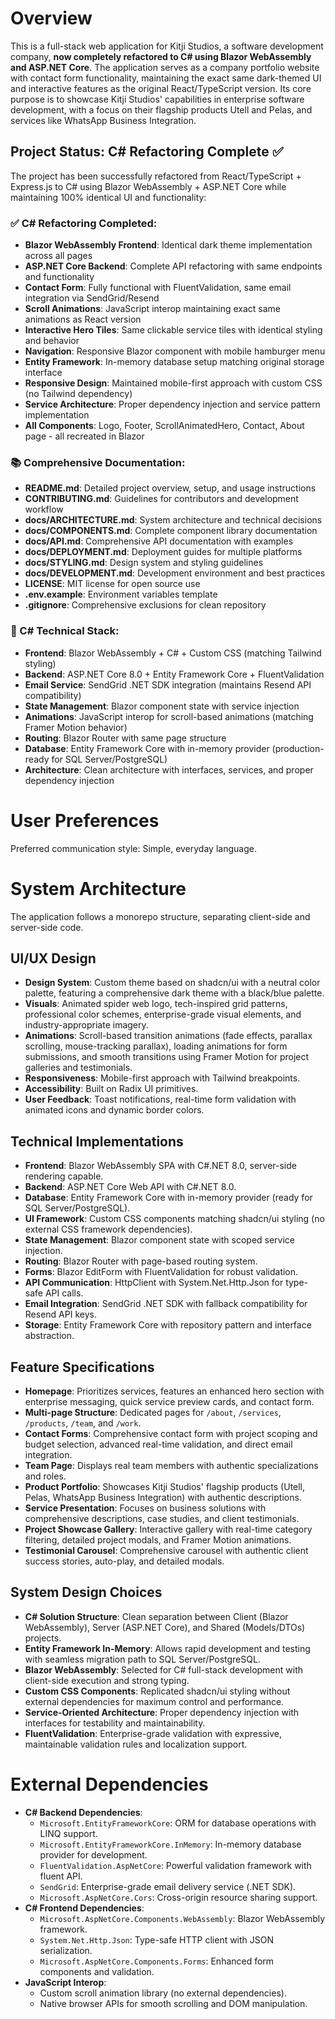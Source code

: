 # Overview

This is a full-stack web application for Kitji Studios, a software development company, **now completely refactored to C# using Blazor WebAssembly and ASP.NET Core**. The application serves as a company portfolio website with contact form functionality, maintaining the exact same dark-themed UI and interactive features as the original React/TypeScript version. Its core purpose is to showcase Kitji Studios' capabilities in enterprise software development, with a focus on their flagship products Utell and Pelas, and services like WhatsApp Business Integration.

## Project Status: C# Refactoring Complete ✅

The project has been successfully refactored from React/TypeScript + Express.js to C# using Blazor WebAssembly + ASP.NET Core while maintaining 100% identical UI and functionality:

### ✅ C# Refactoring Completed:
- **Blazor WebAssembly Frontend**: Identical dark theme implementation across all pages
- **ASP.NET Core Backend**: Complete API refactoring with same endpoints and functionality
- **Contact Form**: Fully functional with FluentValidation, same email integration via SendGrid/Resend
- **Scroll Animations**: JavaScript interop maintaining exact same animations as React version
- **Interactive Hero Tiles**: Same clickable service tiles with identical styling and behavior
- **Navigation**: Responsive Blazor component with mobile hamburger menu
- **Entity Framework**: In-memory database setup matching original storage interface
- **Responsive Design**: Maintained mobile-first approach with custom CSS (no Tailwind dependency)
- **Service Architecture**: Proper dependency injection and service pattern implementation
- **All Components**: Logo, Footer, ScrollAnimatedHero, Contact, About page - all recreated in Blazor

### 📚 Comprehensive Documentation:
- **README.md**: Detailed project overview, setup, and usage instructions
- **CONTRIBUTING.md**: Guidelines for contributors and development workflow
- **docs/ARCHITECTURE.md**: System architecture and technical decisions
- **docs/COMPONENTS.md**: Complete component library documentation
- **docs/API.md**: Comprehensive API documentation with examples
- **docs/DEPLOYMENT.md**: Deployment guides for multiple platforms
- **docs/STYLING.md**: Design system and styling guidelines
- **docs/DEVELOPMENT.md**: Development environment and best practices
- **LICENSE**: MIT license for open source use
- **.env.example**: Environment variables template
- **.gitignore**: Comprehensive exclusions for clean repository

### 🔧 C# Technical Stack:
- **Frontend**: Blazor WebAssembly + C# + Custom CSS (matching Tailwind styling)
- **Backend**: ASP.NET Core 8.0 + Entity Framework Core + FluentValidation
- **Email Service**: SendGrid .NET SDK integration (maintains Resend API compatibility) 
- **State Management**: Blazor component state with service injection
- **Animations**: JavaScript interop for scroll-based animations (matching Framer Motion behavior)
- **Routing**: Blazor Router with same page structure
- **Database**: Entity Framework Core with in-memory provider (production-ready for SQL Server/PostgreSQL)
- **Architecture**: Clean architecture with interfaces, services, and proper dependency injection

# User Preferences

Preferred communication style: Simple, everyday language.

# System Architecture

The application follows a monorepo structure, separating client-side and server-side code.

## UI/UX Design
- **Design System**: Custom theme based on shadcn/ui with a neutral color palette, featuring a comprehensive dark theme with a black/blue palette.
- **Visuals**: Animated spider web logo, tech-inspired grid patterns, professional color schemes, enterprise-grade visual elements, and industry-appropriate imagery.
- **Animations**: Scroll-based transition animations (fade effects, parallax scrolling, mouse-tracking parallax), loading animations for form submissions, and smooth transitions using Framer Motion for project galleries and testimonials.
- **Responsiveness**: Mobile-first approach with Tailwind breakpoints.
- **Accessibility**: Built on Radix UI primitives.
- **User Feedback**: Toast notifications, real-time form validation with animated icons and dynamic border colors.

## Technical Implementations
- **Frontend**: Blazor WebAssembly SPA with C#.NET 8.0, server-side rendering capable.
- **Backend**: ASP.NET Core Web API with C#.NET 8.0.
- **Database**: Entity Framework Core with in-memory provider (ready for SQL Server/PostgreSQL).
- **UI Framework**: Custom CSS components matching shadcn/ui styling (no external CSS framework dependencies).
- **State Management**: Blazor component state with scoped service injection.
- **Routing**: Blazor Router with page-based routing system.
- **Forms**: Blazor EditForm with FluentValidation for robust validation.
- **API Communication**: HttpClient with System.Net.Http.Json for type-safe API calls.
- **Email Integration**: SendGrid .NET SDK with fallback compatibility for Resend API keys.
- **Storage**: Entity Framework Core with repository pattern and interface abstraction.

## Feature Specifications
- **Homepage**: Prioritizes services, features an enhanced hero section with enterprise messaging, quick service preview cards, and contact form.
- **Multi-page Structure**: Dedicated pages for `/about`, `/services`, `/products`, `/team`, and `/work`.
- **Contact Forms**: Comprehensive contact form with project scoping and budget selection, advanced real-time validation, and direct email integration.
- **Team Page**: Displays real team members with authentic specializations and roles.
- **Product Portfolio**: Showcases Kitji Studios' flagship products (Utell, Pelas, WhatsApp Business Integration) with authentic descriptions.
- **Service Presentation**: Focuses on business solutions with comprehensive descriptions, case studies, and client testimonials.
- **Project Showcase Gallery**: Interactive gallery with real-time category filtering, detailed project modals, and Framer Motion animations.
- **Testimonial Carousel**: Comprehensive carousel with authentic client success stories, auto-play, and detailed modals.

## System Design Choices
- **C# Solution Structure**: Clean separation between Client (Blazor WebAssembly), Server (ASP.NET Core), and Shared (Models/DTOs) projects.
- **Entity Framework In-Memory**: Allows rapid development and testing with seamless migration path to SQL Server/PostgreSQL.
- **Blazor WebAssembly**: Selected for C# full-stack development with client-side execution and strong typing.
- **Custom CSS Components**: Replicated shadcn/ui styling without external dependencies for maximum control and performance.
- **Service-Oriented Architecture**: Proper dependency injection with interfaces for testability and maintainability.
- **FluentValidation**: Enterprise-grade validation with expressive, maintainable validation rules and localization support.

# External Dependencies

- **C# Backend Dependencies**:
    - `Microsoft.EntityFrameworkCore`: ORM for database operations with LINQ support.
    - `Microsoft.EntityFrameworkCore.InMemory`: In-memory database provider for development.
    - `FluentValidation.AspNetCore`: Powerful validation framework with fluent API.
    - `SendGrid`: Enterprise-grade email delivery service (.NET SDK).
    - `Microsoft.AspNetCore.Cors`: Cross-origin resource sharing support.
- **C# Frontend Dependencies**:
    - `Microsoft.AspNetCore.Components.WebAssembly`: Blazor WebAssembly framework.
    - `System.Net.Http.Json`: Type-safe HTTP client with JSON serialization.
    - `Microsoft.AspNetCore.Components.Forms`: Enhanced form components and validation.
- **JavaScript Interop**:
    - Custom scroll animation library (no external dependencies).
    - Native browser APIs for smooth scrolling and DOM manipulation.